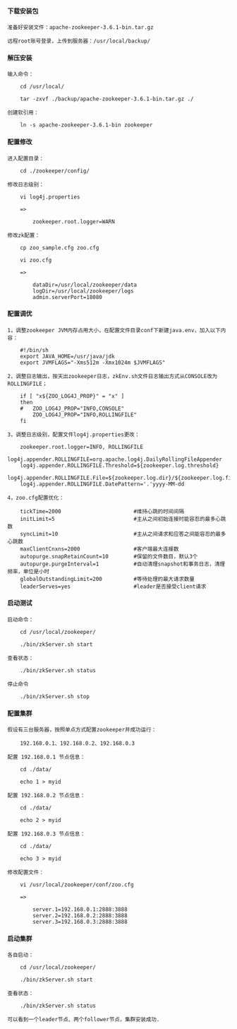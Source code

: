 
#### 下载安装包

	准备好安装文件：apache-zookeeper-3.6.1-bin.tar.gz
	
	远程root账号登录，上传到服务器：/usr/local/backup/

#### 解压安装

	输入命令：
	
		cd /usr/local/
		
		tar -zxvf ./backup/apache-zookeeper-3.6.1-bin.tar.gz ./
	
	创建软引用：
	
		ln -s apache-zookeeper-3.6.1-bin zookeeper

#### 配置修改

	进入配置目录：
	
		cd ./zookeeper/config/
	
	修改日志级别：
	
		vi log4j.properties
	
		=> 
		
			zookeeper.root.logger=WARN
		
	修改zk配置：
	
		cp zoo_sample.cfg zoo.cfg
		
		vi zoo.cfg
		
		=> 
		
			dataDir=/usr/local/zookeeper/data
			logDir=/usr/local/zookeeper/logs
			admin.serverPort=18080

#### 配置调优

	1，调整zookeeper JVM内存占用大小，在配置文件目录conf下新建java.env，加入以下内容：
	
		#!/bin/sh
		export JAVA_HOME=/usr/java/jdk
		export JVMFLAGS="-Xms512m -Xmx1024m $JVMFLAGS"
	
	2，调整日志输出，按天出zookeeper日志，zkEnv.sh文件日志输出方式从CONSOLE改为ROLLINGFILE；
		
		if [ "x${ZOO_LOG4J_PROP}" = "x" ]
		then
		#   ZOO_LOG4J_PROP="INFO,CONSOLE"
		    ZOO_LOG4J_PROP="INFO,ROLLINGFILE"
		fi
	
	3，调整日志级别，配置文件log4j.properties更改：
	
		zookeeper.root.logger=INFO, ROLLINGFILE
		log4j.appender.ROLLINGFILE=org.apache.log4j.DailyRollingFileAppender
		log4j.appender.ROLLINGFILE.Threshold=${zookeeper.log.threshold}
		log4j.appender.ROLLINGFILE.File=${zookeeper.log.dir}/${zookeeper.log.file}
		log4j.appender.ROLLINGFILE.DatePattern='.'yyyy-MM-dd
	
	4，zoo.cfg配置优化：
		
		tickTime=2000						#维持心跳的时间间隔
		initLimit=5							#主从之间初始连接时能容忍的最多心跳数
		syncLimit=10						#主从之间请求和应答之间能容忍的最多心跳数
		maxClientCnxns=2000					#客户端最大连接数
		autopurge.snapRetainCount=10		#保留的文件数目，默认3个
		autopurge.purgeInterval=1			#自动清理snapshot和事务日志，清理频率，单位是小时
		globalOutstandingLimit=200			#等待处理的最大请求数量
		leaderServes=yes					#leader是否接受client请求

#### 启动测试

	启动命令：
	
		cd /usr/local/zookeeper/
	
		./bin/zkServer.sh start
	
	查看状态：
	
		./bin/zkServer.sh status
	
	停止命令
	
		./bin/zkServer.sh stop

#### 配置集群

	假设有三台服务器，按照单点方式配置zookeeper并成功运行：
	
		192.168.0.1、192.168.0.2、192.168.0.3
	
	配置 192.168.0.1 节点信息：
	
		cd ./data/
		
		echo 1 > myid
		
	配置 192.168.0.2 节点信息：
	
		cd ./data/
		
		echo 2 > myid
		
	配置 192.168.0.3 节点信息：
	
		cd ./data/
		
		echo 3 > myid
	
	修改配置文件：
	
		vi /usr/local/zookeeper/conf/zoo.cfg
		
		=> 
					
			server.1=192.168.0.1:2888:3888
			server.2=192.168.0.2:2888:3888
			server.3=192.168.0.3:2888:3888

#### 启动集群

	各自启动：
	
		cd /usr/local/zookeeper/
		
		./bin/zkServer.sh start
	
	查看状态：
	
		./bin/zkServer.sh status
		
	可以看到一个leader节点、两个follower节点，集群安装成功.
